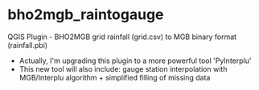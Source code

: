 # bho2mgb_raintogauge
QGIS Plugin - BHO2MGB grid rainfall (grid.csv) to MGB binary format (rainfall.pbi)
- Actually, I'm upgrading this plugin to a more powerful tool 'PyInterplu'
- This new tool will also include: gauge station interpolation with MGB/Interplu algorithm + simplified filling of missing data
